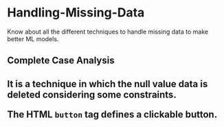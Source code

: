 # Handling-Missing-Data
Know about all the different techniques to handle missing data to make better ML models.

<h2>Complete Case Analysis<h2>
  
  <div>
    <p>It is a technique in which the null value data is deleted considering some constraints.</p>
    <p>The HTML <code>button</code> tag defines a clickable button.</p>
  </div>
  

